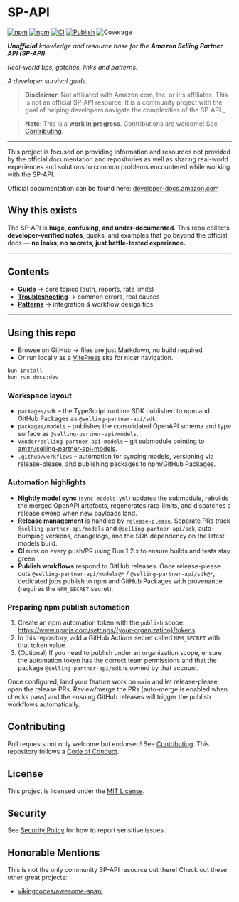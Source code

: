 # SP-API

[![npm](https://img.shields.io/npm/v/%40selling-partner-api%2Fsdk?label=@selling-partner-api%2Fsdk&color=cb3837)](https://www.npmjs.com/package/@selling-partner-api/sdk)
[![npm](https://img.shields.io/npm/v/%40selling-partner-api%2Fmodels?label=@selling-partner-api%2Fmodels&color=cb3837)](https://www.npmjs.com/package/@selling-partner-api/models)
[![CI](https://github.com/selling-partner-api/selling-partner-api/actions/workflows/ci.yaml/badge.svg?branch=main)](https://github.com/selling-partner-api/selling-partner-api/actions/workflows/ci.yaml)
[![Publish](https://github.com/selling-partner-api/selling-partner-api/actions/workflows/publish-sdk.yaml/badge.svg?branch=main)](https://github.com/selling-partner-api/selling-partner-api/actions/workflows/publish-sdk.yaml)
![Coverage](https://raw.githubusercontent.com/selling-partner-api/selling-partner-api/main/docs/assets/coverage-badge.svg)

_**Unofficial** knowledge and resource base for the **Amazon Selling Partner API (SP-API)**._

_Real-world tips, gotchas, links and patterns._

_A developer survival guide._

> **Disclaimer**: Not affiliated with Amazon.com, Inc. or it's affiliates. This is not an official SP-API resource. It is a community project with the goal of helping developers navigate the complexities of the SP-API._

> **Note**: This is a **work in progress**. Contributions are welcome! See [Contributing](./CONTRIBUTING.md).

---

This project is focused on providing information and resources not provided by the official documentation and repositories as well as sharing real-world experiences and solutions to common problems encountered while working with the SP-API.

Official documentation can be found here: [developer-docs.amazon.com](https://developer-docs.amazon.com/sp-api/docs)

## Why this exists

The SP-API is **huge, confusing, and under-documented**.
This repo collects **developer-verified notes**, quirks, and examples that go beyond the official docs — **no leaks, no secrets, just battle-tested experience.**

---

## Contents

-   **[Guide](./docs/guide)** → core topics (auth, reports, rate limits)
-   **[Troubleshooting](./docs/troubleshooting)** → common errors, real causes
-   **[Patterns](./docs/patterns)** → integration & workflow design tips

---

## Using this repo

-   Browse on GitHub → files are just Markdown, no build required.
-   Or run locally as a [VitePress](https://vitepress.dev) site for nicer navigation.

```bash
bun install
bun run docs:dev
```

### Workspace layout

-   `packages/sdk` – the TypeScript runtime SDK published to npm and GitHub Packages as `@selling-partner-api/sdk`.
-   `packages/models` – publishes the consolidated OpenAPI schema and type surface as `@selling-partner-api/models`.
-   `vendor/selling-partner-api-models` – git submodule pointing to [amzn/selling-partner-api-models](https://github.com/amzn/selling-partner-api-models).
-   `.github/workflows` – automation for syncing models, versioning via release-please, and publishing packages to npm/GitHub Packages.

### Automation highlights

-   **Nightly model sync** (`sync-models.yml`) updates the submodule, rebuilds the merged OpenAPI artefacts, regenerates rate-limits, and dispatches a release sweep when new payloads land.
-   **Release management** is handled by [`release-please`](https://github.com/google-github-actions/release-please). Separate PRs track `@selling-partner-api/models` and `@selling-partner-api/sdk`, auto-bumping versions, changelogs, and the SDK dependency on the latest models build.
-   **CI** runs on every push/PR using Bun 1.2.x to ensure builds and tests stay green.
-   **Publish workflows** respond to GitHub releases. Once release-please cuts `@selling-partner-api/models@*` / `@selling-partner-api/sdk@*`, dedicated jobs publish to npm and GitHub Packages with provenance (requires the `NPM_SECRET` secret).

### Preparing npm publish automation

1. Create an npm automation token with the `publish` scope: <https://www.npmjs.com/settings/{your-organization}/tokens>.
2. In this repository, add a GitHub Actions secret called `NPM_SECRET` with that token value.
3. (Optional) If you need to publish under an organization scope, ensure the automation token has the correct team permissions and that the package `@selling-partner-api/sdk` is owned by that account.

Once configured, land your feature work on `main` and let release-please open the release PRs. Review/merge the PRs (auto-merge is enabled when checks pass) and the ensuing GitHub releases will trigger the publish workflows automatically.

## Contributing

Pull requests not only welcome but endorsed! See [Contributing](./CONTRIBUTING.md).
This repository follows a [Code of Conduct](./CODE_OF_CONDUCT.md).

## License

This project is licensed under the [MIT License](./LICENSE).

## Security

See [Security Policy](./SECURITY.md) for how to report sensitive issues.

## Honorable Mentions

This is not the only community SP-API resource out there! Check out these other great projects:
- [vikingcodes/awesome-spapi](https://github.com/vikingcodes/awesome-spapi)
